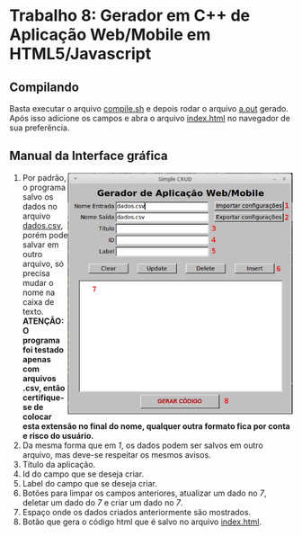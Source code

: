 # Trabalho 8: Gerador em C++ de Aplicação Web/Mobile em HTML5/Javascript

## Compilando
Basta executar o arquivo [compile.sh](compile.sh) e depois rodar o arquivo [a.out](a.out) gerado. Após isso adicione os campos e abra o arquivo [index.html](index.html) no navegador de sua preferência.

## Manual da Interface gráfica
<img src="img.png" width="400px" align="right">

 1. Por padrão, o programa salvo os dados no arquivo [dados.csv](dados.csv), porém pode salvar em outro arquivo, só precisa mudar o nome na caixa de texto. **ATENÇÃO: O programa foi testado apenas com arquivos .csv, então certifique-se de colocar esta extensão no final do nome, qualquer outra formato fica por conta e risco do usuário.**
 1. Da mesma forma que em *1*, os dados podem ser salvos em outro arquivo, mas deve-se respeitar os mesmos avisos.
 1. Título da aplicação.
 1. Id do campo que se deseja criar.
 1. Label do campo que se deseja criar.
 1. Botões para limpar os campos anteriores, atualizar um dado no *7*, deletar um dado do *7* e criar um dado no *7*.
 1. Espaço onde os dados criados anteriormente são mostrados.
 1. Botão que gera o código html que é salvo no arquivo [index.html](index.html).
